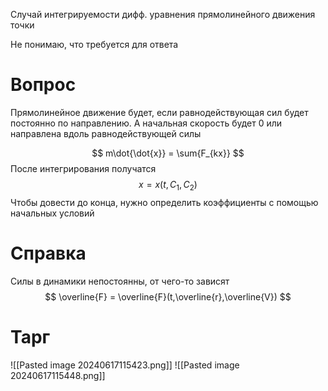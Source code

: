 Случай интегрируемости дифф. уравнения прямолинейного движения точки 

Не понимаю, что требуется для ответа 
# Вопрос
Прямолинейное движение будет, если равнодействующая сил будет постоянно по направлению. А начальная скорость будет 0 или направлена вдоль равнодействующей силы

$$
m\dot{\dot{x}} = \sum{F_{kx}}
$$
После интегрирования получатся 
$$
x=x(t,C_1,C_2)
$$
Чтобы довести до конца, нужно определить коэффициенты с помощью начальных условий
# Справка
Силы в динамики непостоянны, от чего-то зависят
$$
\overline{F} = \overline{F}(t,\overline{r},\overline{V})
$$

# Тарг
![[Pasted image 20240617115423.png]]
![[Pasted image 20240617115448.png]]
